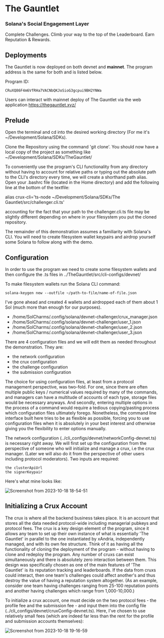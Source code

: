 # The Gauntlet

### Solana's Social Engagement Layer 

Complete Challenges. Climb your way to the top of the Leaderboard. Earn Reputation & Rewards.

## Deployments

The Gauntlet is now deployed on both devnet and **mainnet**. The program address is the same for both and is listed below.

Program ID: 

    CRuXQ86F4m6VfRHa7VACNbQKJoSioG3gcpui9BH2YNWa

Users can interact with mainnet deploy of The Gauntlet via the web application https://thegauntlet.xyz/

## Prelude

Open the terminal and cd into the desired working directory (For me it's ~/Development/Solana/SDKs).

Clone the Repository using the command 'git clone'. You should now have a local copy of the project as something like ~/Development/Solana/SDKs/TheGauntlet/

To conveniently use the program's CLI functionality from any directory without having to account for relative paths or typing out the absolute path to the CLI's directory every time, we will create a shorthand path alias. Open your .bashrc file (located in the Home directory) and add the following line at the bottom of the textfile:

alias crux-cli='ts-node ~/Development/Solana/SDKs/The Gauntlet/src/challenger.cli.ts'

accounting for the fact that your path to the challenger.cli.ts file may be slightly different depending on where in your filesystem you put the cloned repository.

The remainder of this demonstration assumes a familiarity with Solana's CLI. You will need to create filesystem wallet keypairs and airdrop yourself some Solana to follow along with the demo.

## Configuration

In order to use the program we need to create some filesystem wallets and then configure the .ts files in ../TheGauntlet/src/cli-configs/devnet/

To make filesystem wallets run the Solana CLI command:

    solana-keygen new --outfile ~/path-to-file/name-of-file.json
    
I've gone ahead and created 4 wallets and airdropped each of them about 1 Sol (much more than enough for our purposes).

- /home/SolCharms/.config/solana/devnet-challenger/crux_manager.json
- /home/SolCharms/.config/solana/devnet-challenger/user_1.json
- /home/SolCharms/.config/solana/devnet-challenger/user_2.json
- /home/SolCharms/.config/solana/devnet-challenger/user_3.json

There are 4 configuration files and we will edit them as needed throughout the demonstration. They are:

   - the network configuration
   - the crux configuration
   - the challenge configuration
   - the submission configuration
   
The choice for using configuration files, at least from a protocol management perspective, was two-fold. For one, since there are often multiple public keys / numerical values required by many of the commands, and managers can have a multitude of accounts of each type, storage files would be necessary anyways. And secondly, entering multiple options in the process of a command would require a tedious copying/pasting process which configuration files ultimately forego. Nonetheless, the command line interface built here tries to be as flexible as possible, forcing you to use configuration files when it is absolutely in your best interest and otherwise giving you the flexibility to enter options manually.

The network configuration (../cli_configs/devnet/networkConfig-devnet.ts) is necessary right away. We will first set up the configuration from the perspective of someone who will initialize and manage a crux, i.e the crux manager. (Later we will also do it from the perspective of other users including protocol moderators). Two inputs are required:

    the clusterApiUrl
    the signerKeypair

Here's what mine looks like:

![Screenshot from 2023-10-18 18-54-51](https://github.com/SolCharms/TheGaunlet/assets/97003046/208be47a-baa1-4467-98cc-6408eedf2ac6)

## Initializing a Crux Account

The crux is where all the backend business takes place. It is an account that stores all the data needed protocol-wide including managerial pubkeys and protocol fees. The crux is a key design element of the program, since it allows any team to set up their own instance of what is essentially 'The Gauntlet' in parallel to the one instantiated by xAndria, independently managed, and with its own fee structure. Think of it as having all the functionality of cloning the deployment of the program - without having to clone and redeploy the program. Any number of cruxs can exist simultaneously and there is absolutely zero interaction between them. This design was specifically chosen as one of the main features of 'The Gauntlet' is its reputation tracking and leaderboards. If the data from cruxs could interact, then one team's challenges could affect another's and thus destroy the value of having a reputation system altogether. (As an example, consider one team having challenges ranging from 25-100 reputation points and another having challenges which range from 1,000-10,000.) 

To initialize a crux account, one must decide on the two protocol fees - the profile fee and the submission fee - and input them into the config file (../cli_configs/devnet/cruxConfig-devnet.ts). Here, I've chosen to use relatively small fees (which are indeed far less than the rent for the profile and submission accounts themselves):

![Screenshot from 2023-10-18 19-16-59](https://github.com/SolCharms/TheGaunlet/assets/97003046/d008958f-a9a7-4ff3-b4af-73580d4fd198)






























